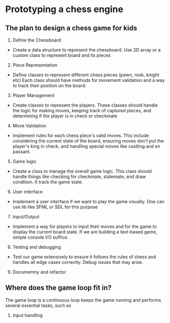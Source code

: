 # Prototyping a chess engine

## The plan to design a chess game for kids

1. Define the Chessboard

- Create a data structure to represent the chessboard. Use 2D array or a custom class to represent board and its pieces

2. Piece Representation

- Define classes to represent different chess pieces (pawn, rook, knight etc)
Each class should have methods for movement validation and a way to track their position on the board.

3. Player Management

- Create classes to represent the players. These classes should handle the logic for making moves, keeping track of captured pieces, and determining if the player is in check or checkmate

4. Move Validation

- Implement rules for each chess piece's valid moves. This include considering the current state of the board, ensuring moves don't put the player's king in check, and handling special moves like castling and en passant.

5. Game logic

- Create a class to manage the overall game logic. This class should handle things like checking for checkmate, stalemate, and draw condition. It track the game state.

6. User interface

- Implement a user interface if we want to play the game visually. One can use lib like SFML or SDL for this purpose

7. Input/Output

- Implement a way for players to input their moves and for the game to display the current board state. If we are building a text-based game, simple console I/O suffice.

8. Testing and debugging

- Test our game extensively to ensure it follows the rules of chess and handles all edge cases correctly. Debug issues that may arise.

9. Documemny and refactor

## Where does the game loop fit in?

The game loop is a continuous loop keeps the game running and performs several essential tasks, such as

1. Input handling
